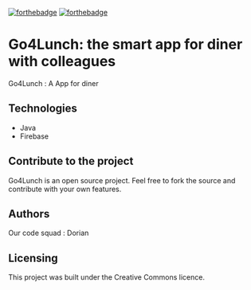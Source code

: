 [![forthebadge](https://forthebadge.com/images/badges/built-for-android.svg)](https://forthebadge.com) [![forthebadge](https://forthebadge.com/images/badges/made-with-java.svg)](https://forthebadge.com) 

# Go4Lunch: the smart app for diner with colleagues

Go4Lunch : A App for diner 

## Technologies
- Java 
- Firebase 

## Contribute to the project

Go4Lunch is an open source project. Feel free to fork the source and contribute with your own features.

## Authors

Our code squad : Dorian 

## Licensing

This project was built under the Creative Commons licence.
